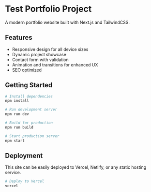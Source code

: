 # Test Portfolio Project

A modern portfolio website built with Next.js and TailwindCSS.

## Features

- Responsive design for all device sizes
- Dynamic project showcase
- Contact form with validation
- Animation and transitions for enhanced UX
- SEO optimized

## Getting Started

```bash
# Install dependencies
npm install

# Run development server
npm run dev

# Build for production
npm run build

# Start production server
npm start
```

## Deployment

This site can be easily deployed to Vercel, Netlify, or any static hosting service.

```bash
# Deploy to Vercel
vercel
```
